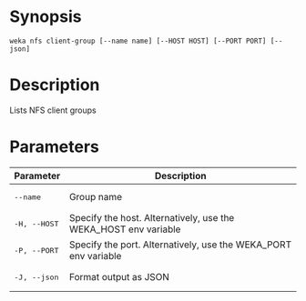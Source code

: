 # Synopsis

```weka nfs client-group [--name name] [--HOST HOST] [--PORT PORT] [--json]```

# Description

Lists NFS client groups

# Parameters

| Parameter | Description |
| --------- | ----------- |
| <pre>--name</pre> | Group name |
| <pre>-H, --HOST</pre> | Specify the host. Alternatively, use the WEKA_HOST env variable |
| <pre>-P, --PORT</pre> | Specify the port. Alternatively, use the WEKA_PORT env variable |
| <pre>-J, --json</pre> | Format output as JSON |
